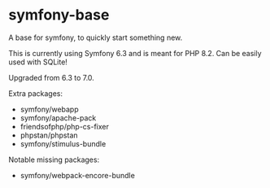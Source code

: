 # symfony-base
A base for symfony, to quickly start something new.

This is currently using Symfony 6.3 and is meant for PHP 8.2.
Can be easily used with SQLite!

Upgraded from 6.3 to 7.0.

Extra packages:
- symfony/webapp
- symfony/apache-pack
- friendsofphp/php-cs-fixer
- phpstan/phpstan
- symfony/stimulus-bundle

Notable missing packages:
- symfony/webpack-encore-bundle